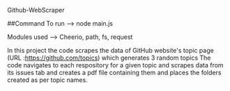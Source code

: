 Github-WebScraper


##Command To run --> node main.js 

Modules used --> Cheerio, path, fs, request


In this project the code scrapes the data of GitHub website's topic page (URL :https://github.com/topics) which generates 3 random topics
The code navigates to each respository for a given topic and scrapes data from its issues tab and creates a pdf file containing them and places the folders created as per topic names.

